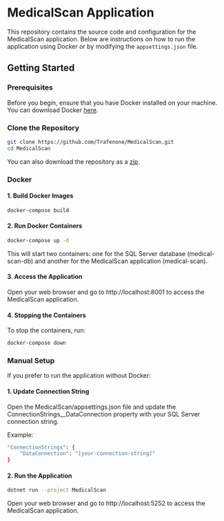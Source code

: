 # MedicalScan Application

This repository contains the source code and configuration for the MedicalScan application. Below are instructions on how to run the application using Docker or by modifying the `appsettings.json` file.

## Getting Started

### Prerequisites

Before you begin, ensure that you have Docker installed on your machine. You can download Docker [here](https://www.docker.com/get-started).

### Clone the Repository

```bash
git clone https://github.com/Trafenone/MedicalScan.git
cd MedicalScan
```

You can also download the repository as a [zip](https://codeload.github.com/Trafenone/MedicalScan/zip/refs/heads/master).

### Docker

#### 1. Build Docker Images

```bash
docker-compose build
```

#### 2. Run Docker Containers

```bash
docker-compose up -d
```

This will start two containers: one for the SQL Server database (medical-scan-db) and another for the MedicalScan application (medical-scan).

#### 3. Access the Application

Open your web browser and go to http://localhost:8001 to access the MedicalScan application.

#### 4. Stopping the Containers

To stop the containers, run:

```bash
docker-compose down
```

### Manual Setup

If you prefer to run the application without Docker:

#### 1. Update Connection String

Open the MedicalScan/appsettings.json file and update the ConnectionStrings__DataConnection property with your SQL Server connection string.

Example:
```bash
"ConnectionStrings": {
    "DataConnection": "[your-connection-string]"
}
```

#### 2. Run the Application

```bash
dotnet run --project MedicalScan
```

Open your web browser and go to http://localhost:5252 to access the MedicalScan application.
